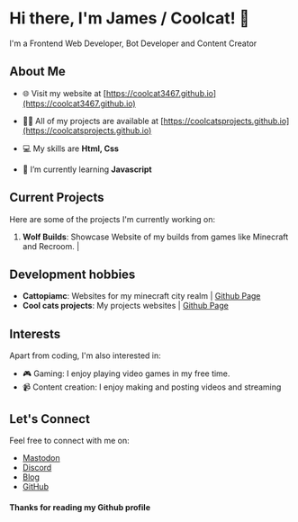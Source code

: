 # Hi there, I'm James / Coolcat! 👋

I'm a Frontend Web Developer, Bot Developer and Content Creator

## About Me

- 🌐 Visit my website at [https://coolcat3467.github.io](https://coolcat3467.github.io)

- 👨‍💻 All of my projects are available at [https://coolcatsprojects.github.io](https://coolcatsprojects.github.io)

- 💻 My skills are **Html, Css**

- 🌱 I’m currently learning **Javascript**


## Current Projects

Here are some of the projects I'm currently working on:

1. **Wolf Builds**: Showcase Website of my builds from games like Minecraft and Recroom. | 

## Development hobbies

- **Cattopiamc**: Websites for my minecraft city realm | [Github Page](https://github.com/cattopiamc)
- **Cool cats projects**: My projects websites | [Github Page](https://github.com/coolcatsprojects)

## Interests

Apart from coding, I'm also interested in:

- 🎮 Gaming: I enjoy playing video games in my free time.
- 📹 Content creation: I enjoy making and posting videos and streaming

## Let's Connect

Feel free to connect with me on:

- [Mastodon](https://mastodon.social/@Coolcat3467)
- [Discord](https://discord.com/invite/TDb6YsYndW)
- [Blog](https://coolcat3467.hashnode.dev)
- [GitHub](https://github.com/coolcat3467)

#### Thanks for reading my Github profile

